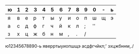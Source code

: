 
| ю   | 1   | 2   | 3   | 4   | 5   | 6   | 7   | 8   | 9   | 0   | -   | ь   |
| --- | --- | --- | --- | --- | --- | --- | --- | --- | --- | --- | --- | --- |
| я   | в   | е   | р   | т   | ы   | у   | и   | о   | п   | ш   | щ   | э   |
| а   | с   | д   | ф   | г   | ч   | й   | к   | л   | ;   | ''  |     |     |
| з   | х   | ц   | ж   | б   | н   | м   | ,   | .   | /   |     |     |     |

ю12345678890-ь
яверртыуиопшщэ
асдфгчйкл;'
зхцжбннм,./